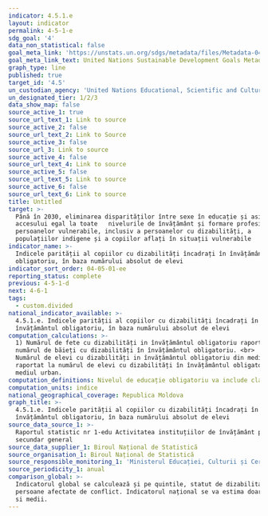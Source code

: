 ```yaml
---
indicator: 4.5.1.e
layout: indicator
permalink: 4-5-1-e
sdg_goal: '4'
data_non_statistical: false
goal_meta_link: 'https://unstats.un.org/sdgs/metadata/files/Metadata-04-05-01.pdf'
goal_meta_link_text: United Nations Sustainable Development Goals Metadata (pdf 210kB)
graph_type: line
published: true
target_id: '4.5'
un_custodian_agency: 'United Nations Educational, Scientific and Cultural Organization (UNESCO)'
un_designated_tier: 1/2/3
data_show_map: false
source_active_1: true
source_url_text_1: Link to source
source_active_2: false
source_url_text_2: Link to Source
source_active_3: false
source_url_3: Link to source
source_active_4: false
source_url_text_4: Link to source
source_active_5: false
source_url_text_5: Link to source
source_active_6: false
source_url_text_6: Link to source
title: Untitled
target: >-
  Până în 2030, eliminarea disparităților între sexe în educație și asigurarea
  accesului egal la toate   nivelurile de învățământ și formare profesională a
  persoanelor vulnerabile, inclusiv a persoanelor cu dizabilități, a
  populațiilor indigene și a copiilor aflați în situații vulnerabile
indicator_name: >-
  Indicele parității al copiilor cu dizabilități încadrați în învățământul
  obligatoriu, în baza numărului absolut de elevi
indicator_sort_order: 04-05-01-ee
reporting_status: complete
previous: 4-5-1-d
next: 4-6-1
tags:
  - custom.divided
national_indicator_available: >-
  4.5.1.e. Indicele parității al copiilor cu dizabilități încadrați în
  învățământul obligatoriu, în baza numărului absolut de elevi
computation_calculations: >-
  1) Numărul de fete cu dizabilități in învățământul obligatoriu raportat la
  numărul de băieți cu dizabilități în învățământul obligatoriu. <br>  2)
  Numărul de elevi cu dizabilități in învățământul obligatoriu din mediul rural
  raportat la numărul de elevi cu dizabilități în învățământul obligatoriu din
  mediul urban.
computation_definitions: Nivelul de educație obligatoriu va include clasele 1-9.
computation_units: indice
national_geographical_coverage: Republica Moldova
graph_title: >-
  4.5.1.e. Indicele parității al copiilor cu dizabilități încadrați în
  învățământul obligatoriu, în baza numărului absolut de elevi
source_data_source_1: >-
  Raportul statistic nr 1-edu Activitatea instituțiilor de învățământ primar și
  secundar general
source_data_supplier_1: Biroul Național de Statistică
source_organisation_1: Biroul Național de Statistică
source_responsible_monitoring_1: 'Ministerul Educației, Culturii și Cercetării'
source_periodicity_1: anual
comparison_global: >-
  Indicatorul global se calculează și pe quintile, statut de dizabilitate,
  persoane afectate de conflict. Indicatorul național se va estima doar pe sexe
  si medii.
---
```

